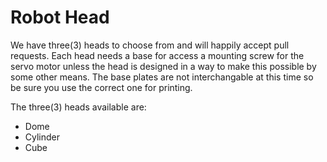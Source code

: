 # Robot Head

We have three(3) heads to choose from and will happily accept pull requests. Each head needs a base for access a mounting screw for the servo motor unless the head is designed in a way to make this possible by some other means. The base plates are not interchangable at this time so be sure you use the correct one for printing.

The three(3) heads available are:

- Dome
- Cylinder
- Cube
